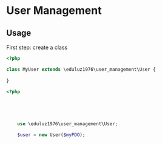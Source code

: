# User Management

## Usage

First step: create a class



```php
<?php

class MyUser extends \eduluz1976\user_management\User {
    
} 


```


```php
<?php




    
    use \eduluz1976\user_management\User;

    $user = new User($myPDO);

```

